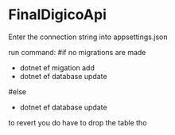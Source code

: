 # FinalDigicoApi

Enter the connection string into appsettings.json

run command:
#if no migrations are made
- dotnet ef migation add <Name>
- dotnet ef database update

#else
  - dotnet ef database update
  
to revert you do have to drop the table tho
